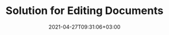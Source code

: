 ---
############################# Static ############################
layout: "product"
date: 2021-04-27T09:31:06+03:00
draft: false

############################# Head ############################
head_title: "Cloud, .NET, Java APIs & Online Document Editor Apps"
head_description: "Powerful, flexible and cross-platform document Editor SDKs, Cloud APIs & online apps to edit most common document file formats."

############################# Header ############################
title: "Solution for Editing Documents"
description: "Edit popular document formats (Microsoft Office, OpenOffice, HTML, XML and text) in any platform using API based document editor solution."

############################# APIs ###############################
apis:
  enable: true

  api:
    # api loop
    - title: "GroupDocs.Editor Cloud APIs Include"
      link: "/editor/family"
      label: "View All Cloud APIs"
      api_product:
        # api_product loop
        - link: "/editor/curl/"
          img_alt: "GroupDocs.Editor Cloud for cURL"
          image: "https://www.groupdocs.cloud/templates/groupdocscloud/images/sdk/272x272/groupdocs_editor-for-curl.webp"
          product: "GroupDocs.Editor for"
          platform: "cURL"
          content: "Work with cURL RESTful document editor API to modify document contents of Word, Excel, Presentations, HTML and Text documents in your applications."

        # api_product loop
        - link: "/editor/net/"
          img_alt: "GroupDocs.Editor Cloud SDK for .NET"
          image: "https://www.groupdocs.cloud/templates/groupdocscloud/images/sdk/272x272/groupdocs_editor-for-net.webp"
          product: "GroupDocs.Editor for"
          platform: ".NET"
          content: "Add powerful document formats editing features in .NET applications using Cloud SDK for .NET. Edit MS Office, Web and XML documents."

          # api_product loop
        - link: "/editor/java/"
          img_alt: "GroupDocs.Editor Cloud SDK for Java"
          image: "https://www.groupdocs.cloud/templates/groupdocscloud/images/sdk/272x272/groupdocs_editor-for-java.webp"
          product: "GroupDocs.Editor for"
          platform: "Java"
          content: "Advanced document editor SDK for Java applications to edit industry standard document file formats on any platform capable to call REST APIs."

    # api loop
    - title: "GroupDocs.Editor On Premise APIs Include"
      link: "/editor"
      label: "View All On Premise APIs"
      api_product:
        # api_product loop
        - link: "https://products.groupdocs.com/editor/net/"
          img_alt: "GroupDocs.Editor for .NET"
          image: "https://www.groupdocs.cloud/templates/groupdocs/images/product-logos/groupdocs-editor-net.webp"
          product: "GroupDocs.Editor"
          platform: ".NET"
          content: "On Premise .NET API that helps your application to view, edit and then convert documents."

        # api_product loop
        - link: "https://products.groupdocs.com/editor/java/"
          img_alt: "GroupDocs.Editor for Java"
          image: "https://www.groupdocs.cloud/templates/groupdocs/images/product-logos/groupdocs-editor-java.webp"
          product: "GroupDocs.Editor"
          platform: "Java"
          content: "Document editing API for Microsoft Office, OpenOffice, HTML and other documents to manipulate within your Java based applications."


    # api loop
    - title: "GroupDocs.Editor Cross Platform Apps Include"
      link: "/editor"
      label: "View All Cross Platform Apps"
      api_product:
        # api_product loop
        - link: "https://products.groupdocs.app/editor/total"
          img_alt: "GroupDocs.Editor Total"
          image: "https://www.aspose.cloud/templates/asposeapp/images/products/logo/aspose_editor-app.webp"
          product: "GroupDocs.Editor"
          platform: "Total"
          content: "Web-based free online app to edit popular file formats from Office & OpenOffice."

        # api_product loop
        - link: "https://products.groupdocs.app/editor/doc-to-xls"
          img_alt: "GroupDocs.Editor DOCX"
          image: "https://www.aspose.cloud/templates/groupdocsapp/images/products/logo/groupdocs_words-app.webp"
          product: "GroupDocs.Editor"
          platform: "DOC to XLS"
          content: "Free editor app to view & edit Microsoft Word documents online."

        # api_product loop
        - link: "https://products.groupdocs.app/editor/pdf-to-docx"
          img_alt: "GroupDocs.Editor XLSM"
          image: "https://www.aspose.cloud/templates/groupdocsapp/images/products/logo/groupdocs_cells-app.webp"
          product: "GroupDocs.Editor"
          platform: "PDF to DOCX"
          content: "Use any device, any browser to view or edit Microsoft Excel spreadsheets."

############################# Testimonials ###############################
testimonials:
  enable: false
  bg_color: "bg-gray"

  testimonial:
    # testimonial item loop
    - name: "David Hoffman"
      designation: "Psychologist"
      content: "I am excitedly watching the growth of GroupDocs. The responsiveness of your full team has helped me greatly, when I talk to someone at GroupDocs I can guarantee that someone is listening and making things happen."

############################# Back to top ###############################
back_to_top:
  enable: true
---